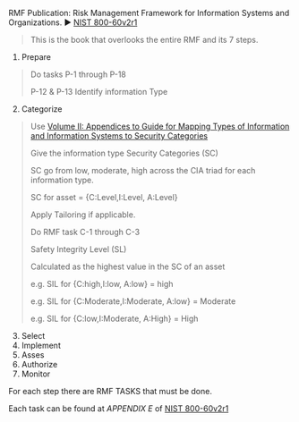 RMF Publication: Risk Management Framework for Information Systems and Organizations.
▶️ [NIST 800-60v2r1](https://nvlpubs.nist.gov/nistpubs/Legacy/SP/nistspecialpublication800-60v2r1.pdf)

> This is the book that overlooks the entire RMF and its 7 steps.
1. Prepare
  > Do tasks P-1 through P-18
  > 
  > P-12 & P-13 Identify information Type
2. Categorize
  > Use [Volume II: Appendices to Guide for Mapping Types of Information and Information Systems to Security Categories](https://nvlpubs.nist.gov/nistpubs/Legacy/SP/nistspecialpublication800-60v2r1.pdf)
  >
  > Give the information type Security Categories (SC)
  >
  > SC go from low, moderate, high across the CIA triad for each information type.
  > 
  > SC for asset = {C:Level,I:Level, A:Level}
  > 
  > Apply Tailoring if applicable.
  > 
  > Do RMF task C-1 through C-3
  >
  > Safety Integrity Level (SL)
  > 
  > Calculated as the highest value in the SC of an asset
  >
  > e.g. SIL for {C:high,I:low, A:low} = high
  >
  > e.g. SIL for {C:Moderate,I:Moderate, A:low} = Moderate
  > 
  > e.g. SIL for {C:low,I:Moderate, A:High} = High
3. Select
4. Implement
5. Asses
6. Authorize
7. Monitor

For each step there are RMF TASKS that must be done. 

Each task can be found at *APPENDIX E* of [NIST 800-60v2r1](https://nvlpubs.nist.gov/nistpubs/Legacy/SP/nistspecialpublication800-60v2r1.pdf)

